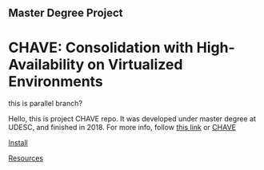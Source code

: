 ## Master Degree Project
# CHAVE: Consolidation with High-Availability on Virtualized Environments

this is parallel branch?

Hello, this is project CHAVE repo.
It was developed under master degree at UDESC, and finished in 2018.
For more info, follow [this link](http://dscar.ga/files/works/2017-DEP.pdf) or [CHAVE](http://dscar.ga/chave)

[Install](wiki/Install)

[Resources](wiki/Resources)
